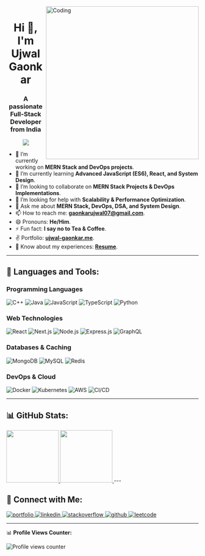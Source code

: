 <img align="right" width="400px" src="https://www.wingstechsolutions.com/wp-content/uploads/2022/03/full-stack-development.gif" alt="Coding">

<h1 align="center">Hi 👋, I'm Ujwal Gaonkar</h1>
<h3 align="center">A passionate Full-Stack Developer from India</h3>

<p align="center">
  <a href="https://github.com/DenverCoder1/readme-typing-svg">
    <img src="https://readme-typing-svg.herokuapp.com?&font=IBM+Plex+Sans&color=abcdef&size=20&lines=Welcome+to+my+GitHub+Profile!;I'm+an+MCA+Postgraduate+from+India;I'm+a+MERN+Stack+Developer;I'm+a+Web+Developer+and+Designer;I+have+strong+knowledge+in+DSA+and+System+Design" />
  </a>
</p>

- 🔭 I’m currently working on **MERN Stack and DevOps projects**.
- 🌱 I’m currently learning **Advanced JavaScript (ES6), React, and System Design**.
- 👯 I’m looking to collaborate on **MERN Stack Projects & DevOps Implementations**.
- 🤔 I’m looking for help with **Scalability & Performance Optimization**.
- 💬 Ask me about **MERN Stack, DevOps, DSA, and System Design**.
- 📫 How to reach me: **gaonkarujwal07@gmail.com**.
- 😄 Pronouns: **He/Him**.
- ⚡ Fun fact: **I say no to Tea & Coffee**.
- ✌ Portfolio: **[ujwal-gaonkar.me](https://www.ujwal-gaonkar.me/)**.
- 📄 Know about my experiences: **[Resume](https://drive.google.com/file/d/1I0bHftwVVOrQDW1k9wM5eE6u3pD6rzml/view)**.

---

## 🚀 Languages and Tools:

### **Programming Languages**
![C++](https://img.shields.io/badge/C++-00599C?style=for-the-badge&logo=c%2B%2B&logoColor=white)
![Java](https://img.shields.io/badge/Java-ED8B00?style=for-the-badge&logo=java&logoColor=white)
![JavaScript](https://img.shields.io/badge/JavaScript-F7DF1E?style=for-the-badge&logo=javascript&logoColor=black)
![TypeScript](https://img.shields.io/badge/TypeScript-3178C6?style=for-the-badge&logo=typescript&logoColor=white)
![Python](https://img.shields.io/badge/Python-3776AB?style=for-the-badge&logo=python&logoColor=white)

### **Web Technologies**
![React](https://img.shields.io/badge/React-61DAFB?style=for-the-badge&logo=react&logoColor=black)
![Next.js](https://img.shields.io/badge/Next.js-000000?style=for-the-badge&logo=nextdotjs&logoColor=white)
![Node.js](https://img.shields.io/badge/Node.js-339933?style=for-the-badge&logo=nodedotjs&logoColor=white)
![Express.js](https://img.shields.io/badge/Express.js-404D59?style=for-the-badge&logo=express&logoColor=white)
![GraphQL](https://img.shields.io/badge/GraphQL-E10098?style=for-the-badge&logo=graphql&logoColor=white)

### **Databases & Caching**
![MongoDB](https://img.shields.io/badge/MongoDB-4EA94B?style=for-the-badge&logo=mongodb&logoColor=white)
![MySQL](https://img.shields.io/badge/MySQL-4479A1?style=for-the-badge&logo=mysql&logoColor=white)
![Redis](https://img.shields.io/badge/Redis-DC382D?style=for-the-badge&logo=redis&logoColor=white)

### **DevOps & Cloud**
![Docker](https://img.shields.io/badge/Docker-2496ED?style=for-the-badge&logo=docker&logoColor=white)
![Kubernetes](https://img.shields.io/badge/Kubernetes-326CE5?style=for-the-badge&logo=kubernetes&logoColor=white)
![AWS](https://img.shields.io/badge/AWS-232F3E?style=for-the-badge&logo=amazonaws&logoColor=white)
![CI/CD](https://img.shields.io/badge/CI/CD-FF6C37?style=for-the-badge&logo=gitlab&logoColor=white)

---

## 📊 GitHub Stats:

<a href="https://github.com/Ujwal-Gaonkar">
  <img height="137px" src="https://github-readme-stats.vercel.app/api?username=Ujwal-Gaonkar&show_icons=true&theme=tokyonight" />
</a>
<a href="https://github.com/Ujwal-Gaonkar">
  <img height="137px" src="https://github-readme-stats.vercel.app/api/top-langs/?username=Ujwal-Gaonkar&layout=compact&theme=tokyonight" />
</a>
---

## 🔗 Connect with Me:

<a href="https://ujwalgaonkar.engineer/" target="_blank">
    <img alt="portfolio" src="https://img.shields.io/badge/portfolio-%23.svg?&style=for-the-badge&logo=&logoColor=white">
</a>
<a href="https://www.linkedin.com/in/ujwal-gaonkar-6746aa1a7/" target="_blank">
    <img alt="linkedin" src="https://img.shields.io/badge/linkedin-%230077B5.svg?&style=for-the-badge&logo=linkedin&logoColor=white">
</a>
<a href="https://stackoverflow.com/users/19602290/ujwal-gaonkar" target="_blank">
    <img alt="stackoverflow" src="https://img.shields.io/badge/stackoverflow-%23F58025.svg?&style=for-the-badge&logo=stackoverflow&logoColor=white">
</a>
<a href="https://github.com/Ujwal-Gaonkar" target="_blank">
    <img alt="github" src="https://img.shields.io/badge/github-%2312100E.svg?&style=for-the-badge&logo=github&logoColor=white">
</a>
<a href="https://leetcode.com/u/ujwalgaonkar03/" target="_blank">
    <img alt="leetcode" src="https://img.shields.io/badge/LeetCode-FFA116?style=for-the-badge&logo=leetcode&logoColor=black">
</a>

---

📊 **Profile Views Counter:**
<p align="left">
    <img src="https://komarev.com/ghpvc/?username=ujwal-gaonkar" alt="Profile views counter">
</p>
